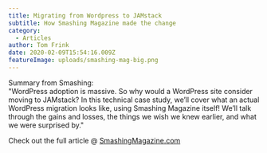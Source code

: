 ```yaml
---
title: Migrating from Wordpress to JAMstack
subtitle: How Smashing Magazine made the change
category:
  - Articles
author: Tom Frink
date: 2020-02-09T15:54:16.009Z
featureImage: uploads/smashing-mag-big.png
---
```

Summary from Smashing:\
"WordPress adoption is massive. So why would a WordPress site consider moving to JAMstack? In this technical case study, we’ll cover what an actual WordPress migration looks like, using Smashing Magazine itself! We’ll talk through the gains and losses, the things we wish we knew earlier, and what we were surprised by."

Check out the full article @ [SmashingMagazine.com](https://www.smashingmagazine.com/2020/01/migration-from-wordpress-to-jamstack/)
